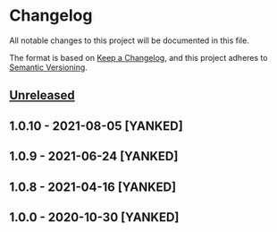 # Changelog
All notable changes to this project will be documented in this file.

The format is based on [Keep a Changelog](https://keepachangelog.com/en/1.0.0/),
and this project adheres to [Semantic Versioning](https://semver.org/spec/v2.0.0.html).

## [Unreleased]

## 1.0.10 - 2021-08-05 [YANKED]

## 1.0.9 - 2021-06-24 [YANKED]

## 1.0.8 - 2021-04-16 [YANKED]

## 1.0.0 - 2020-10-30 [YANKED]
[Unreleased]: https://github.com/geut/permanent-seeder/compare/v1.0.10...HEAD
